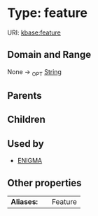 
# Type: feature




URI: [kbase:feature](http://kbase.us/feature)


## Domain and Range

None ->  <sub>OPT</sub> [String](types/String.md)

## Parents


## Children


## Used by

 * [ENIGMA](ENIGMA.md)

## Other properties

|  |  |  |
| --- | --- | --- |
| **Aliases:** | | Feature |


